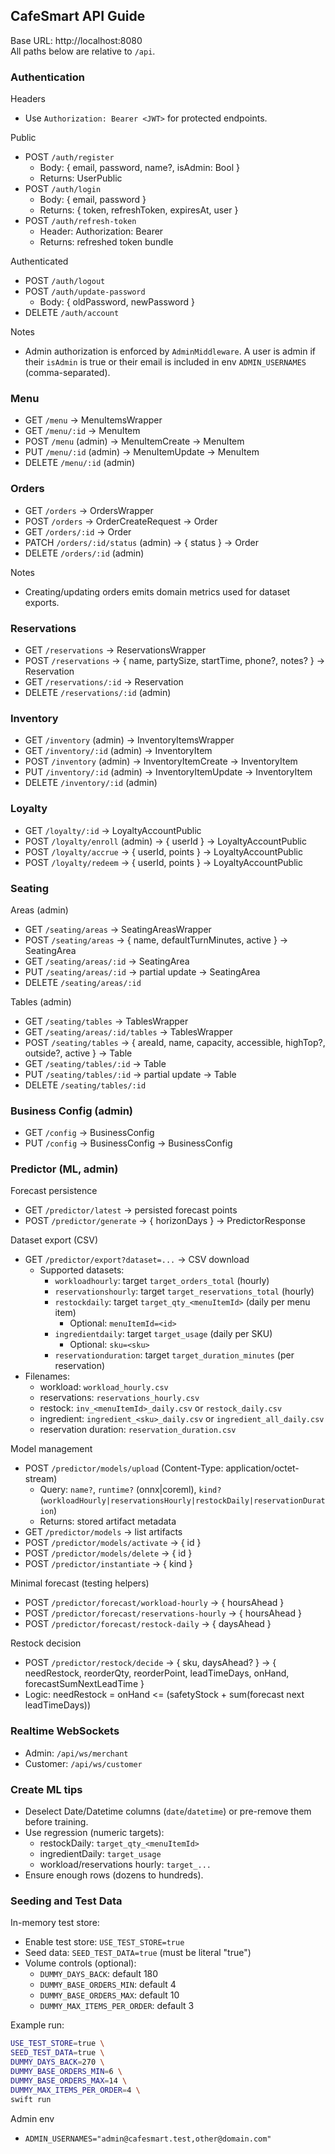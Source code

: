 ## CafeSmart API Guide

Base URL: http://localhost:8080  
All paths below are relative to `/api`.

### Authentication

Headers
- Use `Authorization: Bearer <JWT>` for protected endpoints.

Public
- POST `/auth/register`
  - Body: { email, password, name?, isAdmin: Bool }
  - Returns: UserPublic
- POST `/auth/login`
  - Body: { email, password }
  - Returns: { token, refreshToken, expiresAt, user }
- POST `/auth/refresh-token`
  - Header: Authorization: Bearer <JWT>
  - Returns: refreshed token bundle

Authenticated
- POST `/auth/logout`
- POST `/auth/update-password`
  - Body: { oldPassword, newPassword }
- DELETE `/auth/account`

Notes
- Admin authorization is enforced by `AdminMiddleware`. A user is admin if their `isAdmin` is true or their email is included in env `ADMIN_USERNAMES` (comma-separated).

### Menu

- GET `/menu` → MenuItemsWrapper
- GET `/menu/:id` → MenuItem
- POST `/menu` (admin) → MenuItemCreate → MenuItem
- PUT `/menu/:id` (admin) → MenuItemUpdate → MenuItem
- DELETE `/menu/:id` (admin)

### Orders

- GET `/orders` → OrdersWrapper
- POST `/orders` → OrderCreateRequest → Order
- GET `/orders/:id` → Order
- PATCH `/orders/:id/status` (admin) → { status } → Order
- DELETE `/orders/:id` (admin)

Notes
- Creating/updating orders emits domain metrics used for dataset exports.

### Reservations

- GET `/reservations` → ReservationsWrapper
- POST `/reservations` → { name, partySize, startTime, phone?, notes? } → Reservation
- GET `/reservations/:id` → Reservation
- DELETE `/reservations/:id` (admin)

### Inventory

- GET `/inventory` (admin) → InventoryItemsWrapper
- GET `/inventory/:id` (admin) → InventoryItem
- POST `/inventory` (admin) → InventoryItemCreate → InventoryItem
- PUT `/inventory/:id` (admin) → InventoryItemUpdate → InventoryItem
- DELETE `/inventory/:id` (admin)

### Loyalty

- GET `/loyalty/:id` → LoyaltyAccountPublic
- POST `/loyalty/enroll` (admin) → { userId } → LoyaltyAccountPublic
- POST `/loyalty/accrue` → { userId, points } → LoyaltyAccountPublic
- POST `/loyalty/redeem` → { userId, points } → LoyaltyAccountPublic

### Seating

Areas (admin)
- GET `/seating/areas` → SeatingAreasWrapper
- POST `/seating/areas` → { name, defaultTurnMinutes, active } → SeatingArea
- GET `/seating/areas/:id` → SeatingArea
- PUT `/seating/areas/:id` → partial update → SeatingArea
- DELETE `/seating/areas/:id`

Tables (admin)
- GET `/seating/tables` → TablesWrapper
- GET `/seating/areas/:id/tables` → TablesWrapper
- POST `/seating/tables` → { areaId, name, capacity, accessible, highTop?, outside?, active } → Table
- GET `/seating/tables/:id` → Table
- PUT `/seating/tables/:id` → partial update → Table
- DELETE `/seating/tables/:id`

### Business Config (admin)

- GET `/config` → BusinessConfig
- PUT `/config` → BusinessConfig → BusinessConfig

### Predictor (ML, admin)

Forecast persistence
- GET `/predictor/latest` → persisted forecast points
- POST `/predictor/generate` → { horizonDays } → PredictorResponse

Dataset export (CSV)
- GET `/predictor/export?dataset=...` → CSV download
  - Supported datasets:
    - `workloadhourly`: target `target_orders_total` (hourly)
    - `reservationshourly`: target `target_reservations_total` (hourly)
    - `restockdaily`: target `target_qty_<menuItemId>` (daily per menu item)
      - Optional: `menuItemId=<id>`
    - `ingredientdaily`: target `target_usage` (daily per SKU)
      - Optional: `sku=<sku>`
    - `reservationduration`: target `target_duration_minutes` (per reservation)
- Filenames:
  - workload: `workload_hourly.csv`
  - reservations: `reservations_hourly.csv`
  - restock: `inv_<menuItemId>_daily.csv` or `restock_daily.csv`
  - ingredient: `ingredient_<sku>_daily.csv` or `ingredient_all_daily.csv`
  - reservation duration: `reservation_duration.csv`

Model management
- POST `/predictor/models/upload` (Content-Type: application/octet-stream)
  - Query: `name?`, `runtime?` (onnx|coreml), `kind?` (`workloadHourly|reservationsHourly|restockDaily|reservationDuration`)
  - Returns: stored artifact metadata
- GET `/predictor/models` → list artifacts
- POST `/predictor/models/activate` → { id }
- POST `/predictor/models/delete` → { id }
- POST `/predictor/instantiate` → { kind }

Minimal forecast (testing helpers)
- POST `/predictor/forecast/workload-hourly` → { hoursAhead }
- POST `/predictor/forecast/reservations-hourly` → { hoursAhead }
- POST `/predictor/forecast/restock-daily` → { daysAhead }

Restock decision
- POST `/predictor/restock/decide` → { sku, daysAhead? } → {
  needRestock, reorderQty, reorderPoint, leadTimeDays, onHand, forecastSumNextLeadTime
}
- Logic: needRestock = onHand <= (safetyStock + sum(forecast next leadTimeDays))

### Realtime WebSockets

- Admin: `/api/ws/merchant`
- Customer: `/api/ws/customer`

### Create ML tips

- Deselect Date/Datetime columns (`date`/`datetime`) or pre-remove them before training.
- Use regression (numeric targets):
  - restockDaily: `target_qty_<menuItemId>`
  - ingredientDaily: `target_usage`
  - workload/reservations hourly: `target_...`
- Ensure enough rows (dozens to hundreds).

### Seeding and Test Data

In-memory test store:
- Enable test store: `USE_TEST_STORE=true`
- Seed data: `SEED_TEST_DATA=true` (must be literal "true")
- Volume controls (optional):
  - `DUMMY_DAYS_BACK`: default 180
  - `DUMMY_BASE_ORDERS_MIN`: default 4
  - `DUMMY_BASE_ORDERS_MAX`: default 10
  - `DUMMY_MAX_ITEMS_PER_ORDER`: default 3

Example run:
```bash
USE_TEST_STORE=true \
SEED_TEST_DATA=true \
DUMMY_DAYS_BACK=270 \
DUMMY_BASE_ORDERS_MIN=6 \
DUMMY_BASE_ORDERS_MAX=14 \
DUMMY_MAX_ITEMS_PER_ORDER=4 \
swift run
```

Admin env
- `ADMIN_USERNAMES="admin@cafesmart.test,other@domain.com"`